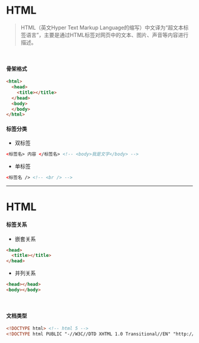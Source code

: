 # HTML

> HTML（英文Hyper Text Markup Language的缩写）中文译为“超文本标签语言”，主要是通过HTML标签对网页中的文本、图片、声音等内容进行描述。

<br />

#### 骨架格式
```html
<html>   
  <head>     
    <title></title>
  </head>
  <body>
  </body>
</html>
```

#### 标签分类

- 双标签

```html
<标签名> 内容 </标签名> <!-- <body>我是文字</body> -->
```

- 单标签

```html
<标签名 /> <!-- <br /> -->
```

---

# HTML

#### 标签关系

- 嵌套关系

```html
<head>
  <title></title>
</head>
```

- 并列关系

```html
<head></head>
<body></body>
```

<br />

#### 文档类型

```html
<!DOCTYPE html> <!-- html 5 -->
<!DOCTYPE html PUBLIC "-//W3C//DTD XHTML 1.0 Transitional//EN" "http://www.w3.org/TR/xhtml1/DTD/xhtml1-transitional.dtd"> <!-- html 4 -->
```